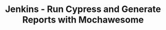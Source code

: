 ---
categories: ["jenkins", "cypress", "testing"]
published: 2023-08-01T13:00:00Z
draft: true
title: "Jenkins - Run Cypress and Generate Reports with Mochawesome"
url: '/jenkins-cypress-mochawesome-reports'
---